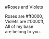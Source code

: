 #Roses and Violets

Roses are #ff0000,<br/>
Violets are #0000ff,<br/>
All of my base<br/>
are belong to you.
